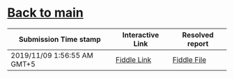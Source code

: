 # [Back to main](https://github.com/glaghari/database-assignement-2019)
|Submission Time stamp          | Interactive Link                                                                              | Resolved report                                                                              |
| ----------------------------- | --------------------------------------------------------------------------------------------- | -------------------------------------------------------------------------------------------- |
| 2019/11/09 1:56:55 AM GMT+5 | [Fiddle Link](https://dbfiddle.uk/?rdbms=oracle_11.2&fiddle=1245ee6c94b9879ed404480e5b70d7bc) | [Fiddle File](processed/csm-4/1245ee6c94b9879ed404480e5b70d7bc.md) |
